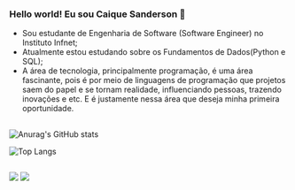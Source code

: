 ### Hello world! Eu sou Caique Sanderson 👋
- Sou estudante de Engenharia de Software (Software Engineer) no Instituto Infnet;
- Atualmente estou estudando sobre os Fundamentos de Dados(Python e SQL);
- A área de tecnologia, principalmente programação, é uma área fascinante, pois é por meio de linguagens de programação que projetos saem do papel e se tornam realidade, influenciando pessoas, trazendo inovações e etc. E é justamente nessa área que deseja minha primeira oportunidade.
##
![Anurag's GitHub stats](https://github-readme-stats.vercel.app/api?username=caiqueSanderson&show_icons=true&theme=gruvbox)

![Top Langs](https://github-readme-stats.vercel.app/api/top-langs/?username=caiqueSanderson&hide_progress=true&theme=gruvbox)




##
<div>
  <a href="https://instagram.com/by.sanb" target="_blank"><img src="https://img.shields.io/badge/-Instagram-%23E4405F?style=for-the-badge&logo=instagram&logoColor=white" target="_blank"></a>
  <a href="https://www.linkedin.com/in/caique-sanderson-de-sá-borges-262545237" target="_blank"><img src="https://img.shields.io/badge/-LinkedIn-%230077B5?style=for-the-badge&logo=linkedin&logoColor=white" target="_blank"></a> 
</div>

